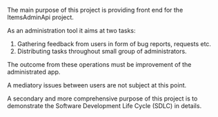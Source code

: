 The main purpose of this project is providing front end for the ItemsAdminApi project. 

As an administration tool it aims at two tasks:
1. Gathering feedback from users in form of bug reports, requests etc.
2. Distributing tasks throughout small group of administrators.

The outcome from these operations must be improvement of the administrated app.

A mediatory issues between users are not subject at this point.



A secondary and more comprehensive purpose of this project is to demonstrate the Software Development Life Cycle (SDLC) in details.